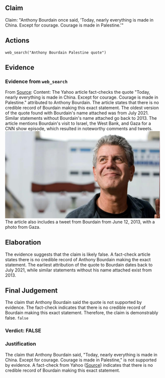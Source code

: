 ## Claim
Claim: "Anthony Bourdain once said, 'Today, nearly everything is made in China. Except for courage. Courage is made in Palestine.'"

## Actions
```
web_search("Anthony Bourdain Palestine quote")
```

## Evidence
### Evidence from `web_search`
From [Source](https://www.yahoo.com/entertainment/fact-check-anthony-bourdain-once-140000174.html): 
Content: The Yahoo article fact-checks the quote "Today, nearly everything is made in China. Except for courage. Courage is made in Palestine." attributed to Anthony Bourdain. The article states that there is no credible record of Bourdain making this exact statement. The oldest version of the quote found with Bourdain's name attached was from July 2021. Similar statements without Bourdain's name attached go back to 2013. The article mentions Bourdain's visit to Israel, the West Bank, and Gaza for a CNN show episode, which resulted in noteworthy comments and tweets. ![image 12665](media/2025-08-31_14-32-1756650720-692459.jpg) The article also includes a tweet from Bourdain from June 12, 2013, with a photo from Gaza.


## Elaboration
The evidence suggests that the claim is likely false. A fact-check article states there is no credible record of Anthony Bourdain making the exact statement. The earliest attribution of the quote to Bourdain dates back to July 2021, while similar statements without his name attached exist from 2013.


## Final Judgement
The claim that Anthony Bourdain said the quote is not supported by evidence. The fact-check indicates that there is no credible record of Bourdain making this exact statement. Therefore, the claim is demonstrably false. `false`


### Verdict: FALSE

### Justification
The claim that Anthony Bourdain said, "Today, nearly everything is made in China. Except for courage. Courage is made in Palestine," is not supported by evidence. A fact-check from Yahoo ([Source](https://www.yahoo.com/entertainment/fact-check-anthony-bourdain-once-140000174.html)) indicates that there is no credible record of Bourdain making this exact statement.
